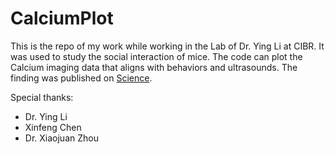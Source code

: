 # CalciumPlot
This is the repo of my work while working in the Lab of Dr. Ying Li at CIBR. It was used to study the social interaction of mice. The code can plot the Calcium imaging data that aligns with behaviors and ultrasounds. The finding was published on [Science](https://www.science.org/doi/abs/10.1126/science.abl4038).

Special thanks:
- Dr. Ying Li
- Xinfeng Chen
- Dr. Xiaojuan Zhou
